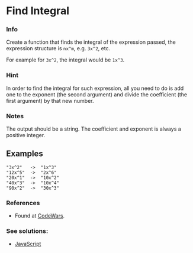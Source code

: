 # Find Integral

### Info

Create a function that finds the integral of the expression passed, the expression structure is `nx^m`, e.g. `3x^2`, etc.

For example for `3x^2`, the integral would be `1x^3`.

### Hint

In order to find the integral for such expression, all you need to do is add one to the exponent (the second argument) and divide the coefficient (the first argument) by that new number.

### Notes

The output should be a string.
The coefficient and exponent is always a positive integer.

## Examples

```
"3x^2"   ->  "1x^3"
"12x^5"  ->  "2x^6"
"20x^1"  ->  "10x^2"
"40x^3"  ->  "10x^4"
"90x^2"  ->  "30x^3"
```

### References

- Found at [CodeWars](https://www.codewars.com/kata/find-the-integral/train/javascript).

### See solutions:

- [JavaScript](javascript/findIntegral.js)
